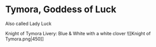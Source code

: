 # Tymora, Goddess of Luck
Also called Lady Luck

Knight of Tymora
Livery: Blue & White with a white clover
![[Knight of Tymora.png|450]]